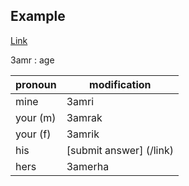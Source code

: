 ## Example

[Link](/anotherpage.md)


3amr : age

pronoun | modification
--- | ---
mine | 3amri
your (m) | 3amrak
your (f) | 3amrik
his | [submit answer] (/link)
hers | 3amerha

